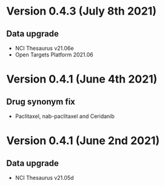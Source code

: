 # Version 0.4.3 (July 8th 2021)

## Data upgrade

* NCI Thesaurus v21.06e
* Open Targets Platform 2021.06


# Version 0.4.1 (June 4th 2021)

## Drug synonym fix

* Paclitaxel, nab-paclitaxel and Ceridanib

# Version 0.4.1 (June 2nd 2021) 

## Data upgrade

* NCI Thesaurus v21.05d

